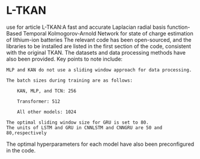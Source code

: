 # L-TKAN
use for article L-TKAN:A fast and accurate Laplacian radial basis function-Based Temporal Kolmogorov-Arnold Network for state of charge estimation of lithium-ion batteries
The relevant code has been open-sourced, and the libraries to be installed are listed in the first section of the code, consistent with the original TKAN. The datasets and data processing methods have also been provided. Key points to note include:

    MLP and KAN do not use a sliding window approach for data processing.

    The batch sizes during training are as follows:

        KAN, MLP, and TCN: 256

        Transformer: 512

        All other models: 1024

    The optimal sliding window size for GRU is set to 80.
    The units of LSTM and GRU in CNNLSTM and CNNGRU are 50 and 80,respectively
The optimal hyperparameters for each model have also been preconfigured in the code.
